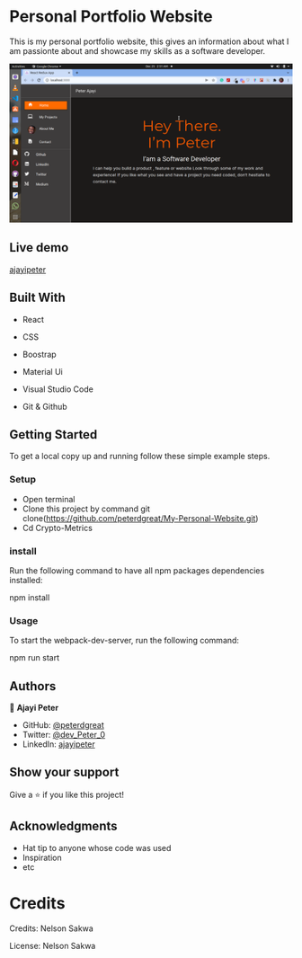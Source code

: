 # Personal Portfolio Website

This is my personal portfolio website, this gives an information about what I am passionte about and showcase my skills as a software developer.
  
![ajayipeter](./src/assets/MyPortfolio.png)

## Live demo
[ajayipeter](https://crypto-metrics-d.netlify.app)




## Built With

- React

- CSS

- Boostrap
  
- Material Ui

- Visual Studio Code

- Git & Github


## Getting Started
To get a local copy up and running follow these simple example steps.

### Setup
* Open terminal
* Clone this project by command git clone(https://github.com/peterdgreat/My-Personal-Website.git)
* Cd Crypto-Metrics

### install
Run the following command to have all npm packages dependencies installed:

npm install

### Usage

To start the webpack-dev-server, run the following command:

npm run start

## Authors

👤 **Ajayi Peter**

- GitHub: [@peterdgreat](https://github.com/peterdgreat)
- Twitter: [@dev_Peter_0](https://twitter.com/dev_Peter_O)
- LinkedIn: [ajayipeter](https://linkedin.com/in/ajayipeter)

## Show your support

Give a ⭐️ if you like this project!

## Acknowledgments
- Hat tip to anyone whose code was used
- Inspiration
- etc

# Credits
Credits: Nelson Sakwa

License: Nelson Sakwa
